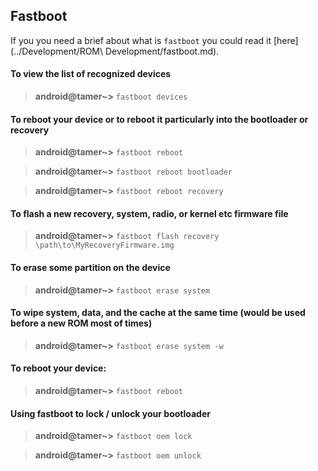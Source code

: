 ## Fastboot

If you you need a brief about what is `fastboot` you could read it [here](../Development/ROM\ Development/fastboot.md).

#### To view the list of recognized devices 

> **android@tamer~>** `fastboot devices`

#### To reboot your device or to reboot it particularly into the bootloader or recovery

> **android@tamer~>** `fastboot reboot`

> **android@tamer~>** `fastboot reboot bootloader`

> **android@tamer~>** `fastboot reboot recovery`

#### To flash a new recovery, system, radio, or kernel etc firmware file

> **android@tamer~>** `fastboot flash recovery \path\to\MyRecoveryFirmware.img`

#### To erase some partition on the device

> **android@tamer~>** `fastboot erase system`

#### To wipe system, data, and the cache at the same time (would be used before a new ROM most of times)

> **android@tamer~>** `fastboot erase system -w`

#### To reboot your device:

> **android@tamer~>** `fastboot reboot`

#### Using fastboot to lock / unlock your bootloader

> **android@tamer~>** `fastboot oem lock`

> **android@tamer~>** `fastboot oem unlock`
